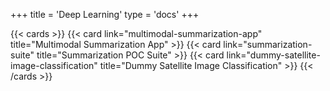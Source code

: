+++
title = 'Deep Learning'
type = 'docs'
+++

{{< cards >}}
  {{< card link="multimodal-summarization-app" title="Multimodal Summarization App" >}}
  {{< card link="summarization-suite" title="Summarization POC Suite" >}}
  {{< card link="dummy-satellite-image-classification" title="Dummy Satellite Image Classification" >}}
{{< /cards >}}
